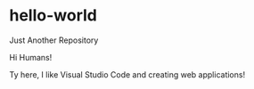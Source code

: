 # hello-world
Just Another Repository

Hi Humans!

Ty here, I like Visual Studio Code and creating web applications!
